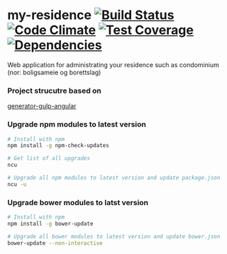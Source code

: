 my-residence [![Build Status](https://travis-ci.org/ismarslomic/myresidence.svg?branch=master)](https://travis-ci.org/ismarslomic/myresidence) [![Code Climate](https://codeclimate.com/github/ismarslomic/myresidence/badges/gpa.svg)](https://codeclimate.com/github/ismarslomic/myresidence) [![Test Coverage](https://codeclimate.com/github/ismarslomic/myresidence/badges/coverage.svg)](https://codeclimate.com/github/ismarslomic/myresidence/coverage) [![Dependencies](https://david-dm.org/ismarslomic/myresidence.png?theme=shields.io)](https://david-dm.org/ismarslomic/myresidence)
============

Web application for administrating your residence such as condominium (nor: boligsameie og borettslag)

### Project strucutre based on
[generator-gulp-angular](https://github.com/Swiip/generator-gulp-angular)

### Upgrade npm modules to latest version
```bash
# Install with npm
npm install -g npm-check-updates

# Get list of all upgrades
ncu

# Upgrade all npm modules to latest version and update package.json
ncu -u
```

### Upgrade bower modules to latst version
```bash
# Install with npm
npm install -g bower-update

# Upgrade all bower modules to latest version and update bower.json
bower-update --non-interactive
```
